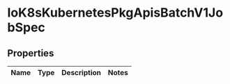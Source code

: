 
# IoK8sKubernetesPkgApisBatchV1JobSpec

## Properties
Name | Type | Description | Notes
------------ | ------------- | ------------- | -------------




